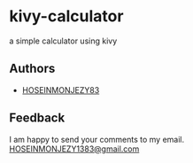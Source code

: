 # kivy-calculator
a simple calculator using kivy

## Authors

- [HOSEINMONJEZY83](https://www.github.com/HOSEINMONJEZY83)

## Feedback

I am happy to send your comments to my email. HOSEINMONJEZY1383@gmail.com
